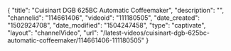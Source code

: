 {
    "title": "Cuisinart DGB 625BC Automatic Coffeemaker",
    "description": "",
    "channelid": "114661406",
    "videoid": "111180505",
    "date_created": "1502924708",
    "date_modified": "1504247458",
    "type": "captivate",
    "layout": "channelVideo",
    "url": "\/latest-videos\/cuisinart-dgb-625bc-automatic-coffeemaker\/114661406-111180505"
}